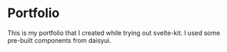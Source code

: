 # Portfolio

This is my portfolio that I created while trying out svelte-kit.
I used some pre-built components from daisyui.
